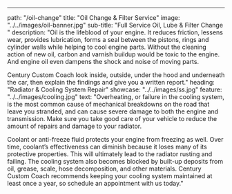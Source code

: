 ---
path: "/oil-change"
title: "Oil Change & Filter Service"
image: "../../images/oil-banner.jpg"
sub-title: "Full Service Oil, Lube & Filter Change "
description: "Oil is the lifeblood of your engine. It reduces friction, lessens wear, provides lubrication, forms a seal between the pistons, rings and cylinder walls while helping to cool engine parts. Without the cleaning action of new oil, carbon and varnish buildup would be toxic to the engine. And engine oil even dampens the shock and noise of moving parts.

Century Custom Coach look inside, outside, under the hood and underneath the car, then explain the findings and give you a written report."
heading: "Radiator & Cooling System Repair"
showcase: "../../images/ss.jpg"
feature: "../../images/cooling.jpg"
text: "Overheating, or failure in the cooling system, is the most common cause of mechanical breakdowns on the road that leave you stranded, and can cause severe damage to both the engine and transmission. Make sure you take good care of your vehicle to reduce the amount of repairs and damage to your radiator.

Coolant or anti-freeze fluid protects your engine from freezing as well. Over time, coolant’s effectiveness can diminish because it loses many of its protective properties. This will ultimately lead to the radiator rusting and failing. The cooling system also becomes blocked by built-up deposits from oil, grease, scale, hose decomposition, and other materials. Century Custom Coach recommends keeping your cooling system maintained at least once a year, so schedule an appointment with us today."
